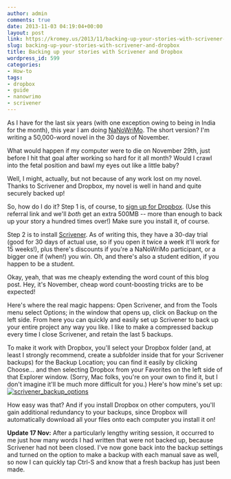 ```yaml
---
author: admin
comments: true
date: 2013-11-03 04:19:04+00:00
layout: post
link: https://kromey.us/2013/11/backing-up-your-stories-with-scrivener-and-dropbox-599.html
slug: backing-up-your-stories-with-scrivener-and-dropbox
title: Backing up your stories with Scrivener and Dropbox
wordpress_id: 599
categories:
- How-to
tags:
- dropbox
- guide
- nanowrimo
- scrivener
---
```


As I have for the last six years (with one exception owing to being in India for the month), this year I am doing [NaNoWriMo](http://nanowrimo.org/). The short version? I'm writing a 50,000-word novel in the 30 days of November.

What would happen if my computer were to die on November 29th, just before I hit that goal after working so hard for it all month? Would I crawl into the fetal position and bawl my eyes out like a little baby?

Well, I might, actually, but not because of any work lost on my novel. Thanks to Scrivener and Dropbox, my novel is well in hand and quite securely backed up!

So, how do I do it? Step 1 is, of course, to [sign up for Dropbox](https://db.tt/zFjHAEd). (Use this referral link and we'll _both_ get an extra 500MB -- more than enough to back up your story a hundred times over!) Make sure you install it, of course.

Step 2 is to install [Scrivener](https://www.literatureandlatte.com/scrivener.php). As of writing this, they have a 30-day trial (good for 30 days of actual use, so if you open it twice a week it'll work for 15 weeks!), plus there's discounts if you're a NaNoWriMo participant, or a bigger one if (when!) you win. Oh, and there's also a student edition, if you happen to be a student.

Okay, yeah, that was me cheaply extending the word count of this blog post. Hey, it's November, cheap word count-boosting tricks are to be expected!

Here's where the real magic happens: Open Scrivener, and from the Tools menu select Options; in the window that opens up, click on Backup on the left side. From here you can quickly and easily set up Scrivener to back up your entire project any way you like. I like to make a compressed backup every time I close Scrivener, and retain the last 5 backups.

To make it work with Dropbox, you'll select your Dropbox folder (and, at least I strongly recommend, create a subfolder inside that for your Scrivener backups) for the Backup Location; you can find it easily by clicking Choose... and then selecting Dropbox from your Favorites on the left side of that Explorer window. (Sorry, Mac folks, you're on your own to find it, but I don't imagine it'll be much more difficult for you.) Here's how mine's set up:
[![scrivener_backup_options](http://media.kromey.us/2013/11/scrivener_backup_options-300x158.png)](http://media.kromey.us/2013/11/scrivener_backup_options.png)

How easy was that? And if you install Dropbox on other computers, you'll gain additional redundancy to your backups, since Dropbox will automatically download all your files onto each computer you install it on!

**Update 17 Nov:** After a particularly lengthy writing session, it occurred to me just how many words I had written that were not backed up, because Scrivener had not been closed. I've now gone back into the backup settings and turned on the option to make a backup with each manual save as well, so now I can quickly tap Ctrl-S and know that a fresh backup has just been made.
